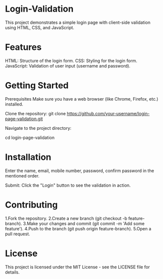 # Login-Validation

This project demonstrates a simple login page with client-side validation using HTML, CSS, and JavaScript.

# Features
HTML: Structure of the login form.
CSS: Styling for the login form.
JavaScript: Validation of user input (username and password).
# Getting Started
Prerequisites
Make sure you have a web browser (like Chrome, Firefox, etc.) installed.

Clone the repository:
git clone https://github.com/your-username/login-page-validation.git

Navigate to the project directory:

cd login-page-validation

# Installation
Enter the name, email, mobile number, password, confirm password in the mentioned order.

Submit: Click the "Login" button to see the validation in action.
# Contributing
1.Fork the repository.
2.Create a new branch (git checkout -b feature-branch).
3.Make your changes and commit (git commit -m 'Add some feature').
4.Push to the branch (git push origin feature-branch).
5.Open a pull request.

# License
This project is licensed under the MIT License - see the LICENSE file for details.


